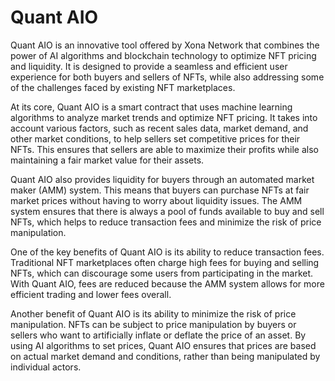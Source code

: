 
# Quant AIO
Quant AIO is an innovative tool offered by Xona Network that combines the power of AI algorithms and blockchain technology to optimize NFT pricing and liquidity. It is designed to provide a seamless and efficient user experience for both buyers and sellers of NFTs, while also addressing some of the challenges faced by existing NFT marketplaces.

At its core, Quant AIO is a smart contract that uses machine learning algorithms to analyze market trends and optimize NFT pricing. It takes into account various factors, such as recent sales data, market demand, and other market conditions, to help sellers set competitive prices for their NFTs. This ensures that sellers are able to maximize their profits while also maintaining a fair market value for their assets.

Quant AIO also provides liquidity for buyers through an automated market maker (AMM) system. This means that buyers can purchase NFTs at fair market prices without having to worry about liquidity issues. The AMM system ensures that there is always a pool of funds available to buy and sell NFTs, which helps to reduce transaction fees and minimize the risk of price manipulation.

One of the key benefits of Quant AIO is its ability to reduce transaction fees. Traditional NFT marketplaces often charge high fees for buying and selling NFTs, which can discourage some users from participating in the market. With Quant AIO, fees are reduced because the AMM system allows for more efficient trading and lower fees overall.

Another benefit of Quant AIO is its ability to minimize the risk of price manipulation. NFTs can be subject to price manipulation by buyers or sellers who want to artificially inflate or deflate the price of an asset. By using AI algorithms to set prices, Quant AIO ensures that prices are based on actual market demand and conditions, rather than being manipulated by individual actors.
